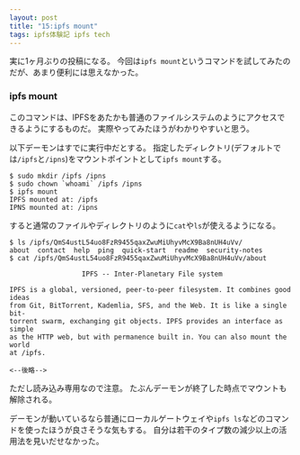 ```yaml
---
layout: post
title: "15:ipfs mount"
tags: ipfs体験記 ipfs tech
---
```


実に1ヶ月ぶりの投稿になる。
今回は`ipfs mount`というコマンドを試してみたのだが、あまり便利には思えなかった。

### ipfs mount

このコマンドは、IPFSをあたかも普通のファイルシステムのようにアクセスできるようにするものだ。
実際やってみたほうがわかりやすいと思う。

以下デーモンはすでに実行中だとする。
指定したディレクトリ(デフォルトでは`/ipfs`と`/ipns`)をマウントポイントとして`ipfs mount`する。

```console
$ sudo mkdir /ipfs /ipns
$ sudo chown `whoami` /ipfs /ipns
$ ipfs mount
IPFS mounted at: /ipfs
IPNS mounted at: /ipns
```

すると通常のファイルやディレクトリのように`cat`や`ls`が使えるようになる。

```console
$ ls /ipfs/QmS4ustL54uo8FzR9455qaxZwuMiUhyvMcX9Ba8nUH4uVv/
about  contact  help  ping  quick-start  readme  security-notes
$ cat /ipfs/QmS4ustL54uo8FzR9455qaxZwuMiUhyvMcX9Ba8nUH4uVv/about

                  IPFS -- Inter-Planetary File system

IPFS is a global, versioned, peer-to-peer filesystem. It combines good ideas
from Git, BitTorrent, Kademlia, SFS, and the Web. It is like a single bit-
torrent swarm, exchanging git objects. IPFS provides an interface as simple
as the HTTP web, but with permanence built in. You can also mount the world
at /ipfs.

<--後略-->
```

ただし読み込み専用なので注意。
たぶんデーモンが終了した時点でマウントも解除される。

デーモンが動いているなら普通にローカルゲートウェイや`ipfs ls`などのコマンドを使ったほうが良さそうな気もする。
自分は若干のタイプ数の減少以上の活用法を見いだせなかった。
